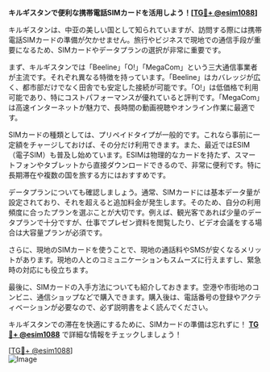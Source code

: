 **キルギスタンで便利な携帯電話SIMカードを活用しよう！[[TG💪+ @esim1088](https://t.me/s/esim1088)]**

キルギスタンは、中亚の美しい国として知られていますが、訪問する際には携帯電話SIMカードの準備が欠かせません。旅行やビジネスで現地での通信手段が重要になるため、SIMカードやデータプランの選択が非常に重要です。

まず、キルギスタンでは「Beeline」「О!」「MegaCom」という三大通信事業者が主流です。それぞれ異なる特徴を持っています。「Beeline」はカバレッジが広く、都市部だけでなく田舎でも安定した接続が可能です。「О!」は低価格で利用可能であり、特にコストパフォーマンスが優れていると評判です。「MegaCom」は高速インターネットが魅力で、長時間の動画視聴やオンライン作業に最適です。

SIMカードの種類としては、プリペイドタイプが一般的です。これなら事前に一定額をチャージしておけば、その分だけ利用できます。また、最近ではESIM（電子SIM）も普及し始めています。ESIMは物理的なカードを持たず、スマートフォンやタブレットから直接ダウンロードできるので、非常に便利です。特に長期滞在や複数の国を旅する方にはおすすめです。

データプランについても確認しましょう。通常、SIMカードには基本データ量が設定されており、それを超えると追加料金が発生します。そのため、自分の利用頻度に合ったプランを選ぶことが大切です。例えば、観光客であれば少量のデータプランで十分ですが、仕事でプレゼン資料を閲覧したり、ビデオ会議をする場合は大容量プランが必須です。

さらに、現地のSIMカードを使うことで、現地の通話料やSMSが安くなるメリットがあります。現地の人とのコミュニケーションもスムーズに行えますし、緊急時の対応にも役立ちます。

最後に、SIMカードの入手方法についても紹介しておきます。空港や市街地のコンビニ、通信ショップなどで購入できます。購入後は、電話番号の登録やアクティベーションが必要なので、必ず説明書をよく読んでください。

キルギスタンでの滞在を快適にするために、SIMカードの準備は忘れずに！ **[TG💪+ @esim1088](https://t.me/s/esim1088)** で詳細な情報をチェックしましょう！

[[TG💪+ @esim1088](https://t.me/s/esim1088)]  
![Image](https://i.postimg.cc/Y0z9fWf4/image.png)